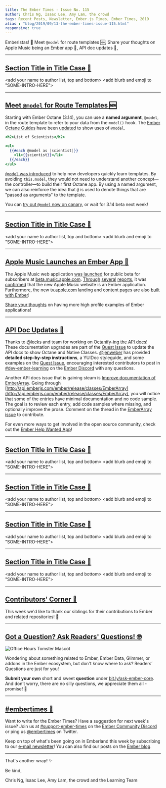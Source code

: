 ```yaml
---
title: The Ember Times - Issue No. 115
author: Chris Ng, Isaac Lee, Amy Lam, the crowd
tags: Recent Posts, Newsletter, Ember.js Times, Ember Times, 2019
alias : "blog/2019/09/13-the-ember-times-issue-115.html"
responsive: true
---
```


<SAYING-HELLO-IN-YOUR-FAVORITE-LANGUAGE> Emberistas! 🐹
Meet `@model` for route templates 🆕,
Share your thoughts on Apple Music being an Ember app 🍎,
API doc updates 📝,
<SOME-INTRO-HERE-TO-KEEP-THEM-SUBSCRIBERS-READING>

---

## [Section Title in Title Case 🐹](#section-url)

<change section title emoji>
<consider adding some bold to your paragraph>
  
<add your name to author list, top and bottom>
<add blurb and emoji to "SOME-INTRO-HERE">

---

## [Meet `@model` for Route Templates 🆕](https://github.com/emberjs/rfcs/blob/ac27abbd1729cd61b67465eee4c8096bb47501da/text/0523-model-argument-for-route-templates.md)

Starting with Ember Octane (3.14), you can use a **named argument**, `@model`, in the route template to refer to your data from the `model()` hook. The [Ember Octane Guides](https://octane-guides-preview.emberjs.com/) have been [updated](https://github.com/ember-learn/guides-source/pull/1044) to show uses of `@model`.

```handlebars
<h2>List of Scientists</h2>

<ul>
  {{#each @model as |scientist|}}
    <li>{{scientist}}</li>
  {{/each}}
</ul>
```

[`@model` was introduced](https://github.com/emberjs/rfcs/blob/ac27abbd1729cd61b67465eee4c8096bb47501da/text/0523-model-argument-for-route-templates.md) to help new developers quickly learn templates. By avoiding `this.model`, they would not need to understand another concept—the controller—to build their first Octane app. By using a named argument, we can also reinforce the idea that `@` is used to denote things that are "passed as arguments" to the template.

You can [try out `@model` now on canary](https://github.com/emberjs/ember.js/pull/18363/files), or wait for 3.14 beta next week!

---

## [Section Title in Title Case 🐹](#section-url)

<change section title emoji>
<consider adding some bold to your paragraph>
  
<add your name to author list, top and bottom>
<add blurb and emoji to "SOME-INTRO-HERE">
  
---

## [Apple Music Launches an Ember App 🍎](https://discuss.emberjs.com/t/apple-music-beta-is-an-ember-app/17026)

The Apple Music web application [was launched](https://www.theverge.com/2019/9/5/20851576/apple-music-web-player-interface-beta-browser-streaming) for public beta for subscribers at [beta.music.apple.com](https://beta.music.apple.com). [Through](https://www.reddit.com/r/webdev/comments/d0hdeo/the_new_official_apple_music_app_for_the_web_is/?utm_source=ifttt) [several](https://www.reddit.com/r/emberjs/comments/d06pcn/new_apple_music_web_app_built_in_ember/) [reports](https://www.linkedin.com/feed/update/urn:li:activity:6575525024327884800/), it was [confirmed](https://www.linkedin.com/feed/update/urn:li:activity:6575756074194993152/) that the new Apple Music website is an Ember application. Furthermore, the new [tv.apple.com](https://tv.apple.com) landing and content pages are also [built with Ember](https://twitter.com/mehulkar/status/1171579484115353605)!

[Share your thoughts](https://discuss.emberjs.com/t/apple-music-beta-is-an-ember-app/17026) on having more high profile examples of Ember applications!
  
---

## [API Doc Updates 📝](https://github.com/emberjs/ember.js/pulls?utf8=✓&q=is%3Apr+is%3Aclosed+%5BDOC%5D)

Thanks to [@locks](https://github.com/locks) and team for working on [Octanify-ing the API docs](https://github.com/emberjs/ember.js/pulls?utf8=✓&q=is%3Apr+is%3Aclosed+%5BDOC%5D)! These documentation upgrades are part of the [Quest Issue](https://github.com/emberjs/ember.js/issues/18250) to update the API docs to show Octane and Native Classes. [@jenweber](https://github.com/jenweber) has provided **detailed step-by-step instructions**, a YUIDoc styleguide, and some examples on the [Quest Issue](https://github.com/emberjs/ember.js/issues/18250), encouraging interested contributors to post in [#dev-ember-learning](https://discordapp.com/channels/480462759797063690/480777444203429888) on the [Ember Discord](https://api.emberjs.com/ember/release) with any questions. 

Another API docs issue that is gaining steam is [Improve documentation of EmberArray](https://github.com/emberjs/ember.js/issues/18228). Going through [http://api.emberjs.com/ember/release/classes/EmberArray](http://api.emberjs.com/ember/release/classes/EmberArray), you will notice that some of the entries have minimal documentation and no code sample. The goal is to review each entry, add code samples where missing, and optionally improve the prose. Comment on the thread in the [EmberArray issue](https://github.com/emberjs/ember.js/issues/18228) to contribute. 

For even more ways to get involved in the open source community, check out the [Ember Help Wanted App](https://help-wanted.emberjs.com/)!
  
---

## [Section Title in Title Case 🐹](#section-url)

<change section title emoji>
<consider adding some bold to your paragraph>
  
<add your name to author list, top and bottom>
<add blurb and emoji to "SOME-INTRO-HERE">
  
---

## [Section Title in Title Case 🐹](#section-url)

<change section title emoji>
<consider adding some bold to your paragraph>
  
<add your name to author list, top and bottom>
<add blurb and emoji to "SOME-INTRO-HERE">
  
---

## [Section Title in Title Case 🐹](#section-url)

<change section title emoji>
<consider adding some bold to your paragraph>
  
<add your name to author list, top and bottom>
<add blurb and emoji to "SOME-INTRO-HERE">
  
---

## [Section Title in Title Case 🐹](#section-url)

<change section title emoji>
<consider adding some bold to your paragraph>
  
<add your name to author list, top and bottom>
<add blurb and emoji to "SOME-INTRO-HERE">
  
---

## [Contributors' Corner 👏](https://guides.emberjs.com/release/contributing/repositories/)

<p>This week we'd like to thank our siblings for their contributions to Ember and related repositories! 💖</p>

---

## [Got a Question? Ask Readers' Questions! 🤓](https://docs.google.com/forms/d/e/1FAIpQLScqu7Lw_9cIkRtAiXKitgkAo4xX_pV1pdCfMJgIr6Py1V-9Og/viewform)

<div class="blog-row">
  <img class="float-right small transparent padded" alt="Office Hours Tomster Mascot" title="Readers' Questions" src="/images/tomsters/officehours.png" />

  <p>Wondering about something related to Ember, Ember Data, Glimmer, or addons in the Ember ecosystem, but don't know where to ask? Readers’ Questions are just for you!</p>

  <p><strong>Submit your own</strong> short and sweet <strong>question</strong> under <a href="https://bit.ly/ask-ember-core" target="rq">bit.ly/ask-ember-core</a>. And don’t worry, there are no silly questions, we appreciate them all - promise! 🤞</p>
</div>

---

## [#embertimes 📰](https://blog.emberjs.com/tags/newsletter.html) 

Want to write for the Ember Times? Have a suggestion for next week's issue? Join us at [#support-ember-times](https://discordapp.com/channels/480462759797063690/485450546887786506) on the [Ember Community Discord](https://discordapp.com/invite/zT3asNS) or ping us [@embertimes](https://twitter.com/embertimes) on Twitter.

Keep on top of what's been going on in Emberland this week by subscribing to our [e-mail newsletter](https://the-emberjs-times.ongoodbits.com/)! You can also find our posts on the [Ember blog](https://emberjs.com/blog/tags/newsletter.html).

---

That's another wrap! ✨

Be kind,

Chris Ng, Isaac Lee, Amy Lam, the crowd and the Learning Team

